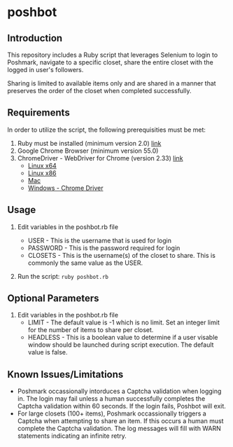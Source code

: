 # poshbot

## Introduction

This repository includes a Ruby script that leverages Selenium to login to Poshmark, navigate to a specific closet, share the entire closet with the logged in user's followers. 

Sharing is limited to available items only and are shared in a manner that preserves the order of the closet when completed successfully. 

## Requirements

In order to utilize the script, the following prerequisities must be met: 

1. Ruby must be installed (minimum version 2.0) [link](https://www.ruby-lang.org/en/downloads/)
2. Google Chrome Browser (minimum version 55.0)
3. ChromeDriver - WebDriver for Chrome (version 2.33) [link](https://chromedriver.storage.googleapis.com/index.html?path=2.33/)
    * [Linux x64](https://chromedriver.storage.googleapis.com/2.33/chromedriver_linux64.zip)
    * [Linux x86](https://chromedriver.storage.googleapis.com/2.33/chromedriver_linux32.zip)
    * [Mac](https://chromedriver.storage.googleapis.com/2.33/chromedriver_mac64.zip)
    * [Windows - Chrome Driver](https://chromedriver.storage.googleapis.com/2.33/chromedriver_win32.zip)

## Usage

1. Edit variables in the poshbot.rb file
    * USER - This is the username that is used for login
    * PASSWORD - This is the password required for login
    * CLOSETS - This is the username(s) of the closet to share. This is commonly the same value as the USER. 

2. Run the script: `ruby poshbot.rb`

## Optional Parameters

1. Edit variables in the poshbot.rb file
    * LIMIT - The default value is -1 which is no limit. Set an integer limit for the number of items to share per closet.
    * HEADLESS - This is a boolean value to determine if a user visable window should be launched during script execution. The default value is false.

## Known Issues/Limitations

* Poshmark occassionally intorduces a Captcha validation when logging in. The login may fail unless a human successfully completes the Captcha validation within 60 seconds. If the login fails, Poshbot will exit.
* For large closets (100+ items), Poshmark occassionally triggers a Captcha when attempting to share an item. If this occurs a human must complete the Captcha validation. The log messages will fill with WARN statements indicating an infinite retry. 
